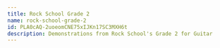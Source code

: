 ```yaml
---
title: Rock School Grade 2
name: rock-school-grade-2
id: PLA0cAQ-2uoeomCNE75xIJKn17SC3MXH6t
description: Demonstrations from Rock School's Grade 2 for Guitar
---
```

